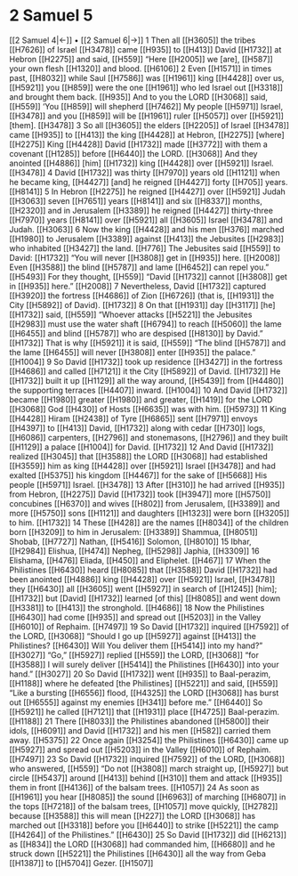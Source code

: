 # 2 Samuel 5
[[2 Samuel 4|←]] • [[2 Samuel 6|→]]
1 Then all [[H3605]] the tribes [[H7626]] of Israel [[H3478]] came [[H935]] to [[H413]] David [[H1732]] at Hebron [[H2275]] and said, [[H559]] “Here [[H2005]] we [are], [[H587]] your own flesh [[H1320]] and blood. [[H6106]] 
2 Even [[H1571]] in times past, [[H8032]] while Saul [[H7586]] was [[H1961]] king [[H4428]] over us, [[H5921]] you [[H859]] were the one [[H1961]] who led Israel out [[H3318]] and brought them back. [[H935]] And to you  the LORD [[H3068]] said, [[H559]] ‘You [[H859]] will shepherd [[H7462]] My people [[H5971]] Israel, [[H3478]] and you [[H859]] will be [[H1961]] ruler [[H5057]] over [[H5921]] [them]. [[H3478]] 
3 So all [[H3605]] the elders [[H2205]] of Israel [[H3478]] came [[H935]] to [[H413]] the king [[H4428]] at Hebron, [[H2275]] [where] [[H2275]] King [[H4428]] David [[H1732]] made [[H3772]] with them  a covenant [[H1285]] before [[H6440]] the LORD. [[H3068]] And they anointed [[H4886]] [him] [[H1732]] king [[H4428]] over [[H5921]] Israel. [[H3478]] 
4 David [[H1732]] was thirty [[H7970]] years old [[H1121]] when he became king, [[H4427]] [and] he reigned [[H4427]] forty [[H705]] years. [[H8141]] 
5 In Hebron [[H2275]] he reigned [[H4427]] over [[H5921]] Judah [[H3063]] seven [[H7651]] years [[H8141]] and six [[H8337]] months, [[H2320]] and in Jerusalem [[H3389]] he reigned [[H4427]] thirty-three [[H7970]] years [[H8141]] over [[H5921]] all [[H3605]] Israel [[H3478]] and Judah. [[H3063]] 
6 Now the king [[H4428]] and his men [[H376]] marched [[H1980]] to Jerusalem [[H3389]] against [[H413]] the Jebusites [[H2983]] who inhabited [[H3427]] the land. [[H776]] The Jebusites said [[H559]] to David: [[H1732]] “You will never [[H3808]] get in [[H935]] here. [[H2008]] Even [[H3588]] the blind [[H5787]] and lame [[H6452]] can repel you.” [[H5493]] For they thought, [[H559]] “David [[H1732]] cannot [[H3808]] get in [[H935]] here.” [[H2008]] 
7 Nevertheless, David [[H1732]] captured [[H3920]] the fortress [[H4686]] of Zion [[H6726]] (that is, [[H1931]] the City [[H5892]] of David). [[H1732]] 
8 On that [[H1931]] day [[H3117]] [he] [[H1732]] said, [[H559]] “Whoever attacks [[H5221]] the Jebusites [[H2983]] must use the water shaft [[H6794]] to reach [[H5060]] the lame [[H6455]] and blind [[H5787]] who are despised [[H8130]] by David.” [[H1732]] That is why [[H5921]] it is said, [[H559]] “The blind [[H5787]] and the lame [[H6455]] will never [[H3808]] enter [[H935]] the palace.” [[H1004]] 
9 So David [[H1732]] took up residence [[H3427]] in the fortress [[H4686]] and called [[H7121]] it  the City [[H5892]] of David. [[H1732]] He [[H1732]] built it up [[H1129]] all the way around, [[H5439]] from [[H4480]] the supporting terraces [[H4407]] inward. [[H1004]] 
10 And David [[H1732]] became [[H1980]] greater [[H1980]] and greater, [[H1419]] for the LORD [[H3068]] God [[H430]] of Hosts [[H6635]] was with him. [[H5973]] 
11 King [[H4428]] Hiram [[H2438]] of Tyre [[H6865]] sent [[H7971]] envoys [[H4397]] to [[H413]] David, [[H1732]] along with cedar [[H730]] logs, [[H6086]] carpenters, [[H2796]] and stonemasons, [[H2796]] and they built [[H1129]] a palace [[H1004]] for David. [[H1732]] 
12 And David [[H1732]] realized [[H3045]] that [[H3588]] the LORD [[H3068]] had established [[H3559]] him as king [[H4428]] over [[H5921]] Israel [[H3478]] and had exalted [[H5375]] his kingdom [[H4467]] for the sake of [[H5668]] His people [[H5971]] Israel. [[H3478]] 
13 After [[H310]] he had arrived [[H935]] from Hebron, [[H2275]] David [[H1732]] took [[H3947]] more [[H5750]] concubines [[H6370]] and wives [[H802]] from Jerusalem, [[H3389]] and more [[H5750]] sons [[H1121]] and daughters [[H1323]] were born [[H3205]] to him. [[H1732]] 
14 These [[H428]] are the names [[H8034]] of the children born [[H3209]] to him  in Jerusalem: [[H3389]] Shammua, [[H8051]] Shobab, [[H7727]] Nathan, [[H5416]] Solomon, [[H8010]] 
15 Ibhar, [[H2984]] Elishua, [[H474]] Nepheg, [[H5298]] Japhia, [[H3309]] 
16 Elishama, [[H476]] Eliada, [[H450]] and Eliphelet. [[H467]] 
17 When the Philistines [[H6430]] heard [[H8085]] that [[H3588]] David [[H1732]] had been anointed [[H4886]] king [[H4428]] over [[H5921]] Israel, [[H3478]] they [[H6430]] all [[H3605]] went [[H5927]] in search of [[H1245]] [him]; [[H1732]] but [David] [[H1732]] learned [of this] [[H8085]] and went down [[H3381]] to [[H413]] the stronghold. [[H4686]] 
18 Now the Philistines [[H6430]] had come [[H935]] and spread out [[H5203]] in the Valley [[H6010]] of Rephaim. [[H7497]] 
19 So David [[H1732]] inquired [[H7592]] of the LORD, [[H3068]] “Should I go up [[H5927]] against [[H413]] the Philistines? [[H6430]] Will You deliver them [[H5414]] into my hand?” [[H3027]] “Go,” [[H5927]] replied [[H559]] the LORD, [[H3068]] “for [[H3588]] I will surely deliver [[H5414]] the Philistines [[H6430]] into your hand.” [[H3027]] 
20 So David [[H1732]] went [[H935]] to Baal-perazim, [[H1188]] where he defeated [the Philistines] [[H5221]] and said, [[H559]] “Like a bursting [[H6556]] flood, [[H4325]] the LORD [[H3068]] has burst out [[H6555]] against my enemies [[H341]] before me.” [[H6440]] So [[H5921]] he called [[H7121]] that [[H1931]] place [[H4725]] Baal-perazim. [[H1188]] 
21 There [[H8033]] the Philistines abandoned [[H5800]] their idols, [[H6091]] and David [[H1732]] and his men [[H582]] carried them away. [[H5375]] 
22 Once again [[H3254]] the Philistines [[H6430]] came up [[H5927]] and spread out [[H5203]] in the Valley [[H6010]] of Rephaim. [[H7497]] 
23 So David [[H1732]] inquired [[H7592]] of the LORD, [[H3068]] who answered, [[H559]] “Do not [[H3808]] march straight up, [[H5927]] but circle [[H5437]] around [[H413]] behind [[H310]] them and attack [[H935]] them  in front [[H4136]] of the balsam trees. [[H1057]] 
24 As soon as [[H1961]] you hear [[H8085]] the sound [[H6963]] of marching [[H6807]] in the tops [[H7218]] of the balsam trees, [[H1057]] move quickly, [[H2782]] because [[H3588]] this will mean [[H227]] the LORD [[H3068]] has marched out [[H3318]] before you [[H6440]] to strike [[H5221]] the camp [[H4264]] of the Philistines.” [[H6430]] 
25 So David [[H1732]] did [[H6213]] as [[H834]] the LORD [[H3068]] had commanded him, [[H6680]] and he struck down [[H5221]] the Philistines [[H6430]] all the way from Geba [[H1387]] to [[H5704]] Gezer. [[H1507]] 
